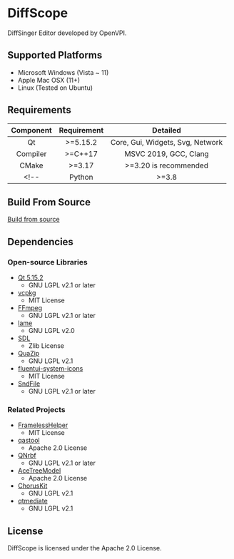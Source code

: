 # DiffScope

DiffSinger Editor developed by OpenVPI.

## Supported Platforms

+ Microsoft Windows (Vista ~ 11)
+ Apple Mac OSX (11+)
+ Linux (Tested on Ubuntu)

## Requirements

| Component | Requirement |               Detailed               |
|:---------:|:-----------:|:------------------------------------:|
|    Qt     |  \>=5.15.2  |   Core, Gui, Widgets, Svg, Network   |
| Compiler  |  \>=C++17   |        MSVC 2019, GCC, Clang         |
|   CMake   |   \>=3.17   |        >=3.20 is recommended         |
<!-- |  Python   |   \>=3.8    |                  /                   | -->

## Build From Source

[Build from source](docs/build-from-source.md)

## Dependencies

### Open-source Libraries

+ [Qt 5.15.2](https://www.qt.io/)
    + GNU LGPL v2.1 or later
+ [vcpkg](https://github.com/microsoft/vcpkg)
    + MIT License
+ [FFmpeg](https://github.com/FFmpeg/FFmpeg)
    + GNU LGPL v2.1 or later
+ [lame](https://lame.sourceforge.io/)
    + GNU LGPL v2.0
+ [SDL](https://github.com/libsdl-org/SDL)
    + Zlib License
+ [QuaZip](https://github.com/stachenov/quazip)
    + GNU LGPL v2.1
+ [fluentui-system-icons](https://github.com/microsoft/fluentui-system-icons)
    + MIT License
+ [SndFile](https://github.com/libsndfile/libsndfile)
    + GNU LGPL v2.1 or later

### Related Projects

+ [FramelessHelper](https://github.com/wangwenx190/framelesshelper)
    + MIT License
+ [qastool](https://github.com/SineStriker/qt-json-autogen)
    + Apache 2.0 License
+ [QNrbf](https://github.com/SineStriker/QNrbf)
    + GNU LGPL v2.1 or later
+ [AceTreeModel](https://github.com/SineStriker/AceTreeModel)
    + Apache 2.0 License
+ [ChorusKit](https://github.com/SineStriker/choruskit)
    + GNU LGPL v2.1
+ [qtmediate](https://github.com/SineStriker/qtmediate)
    + GNU LGPL v2.1

## License

DiffScope is licensed under the Apache 2.0 License.